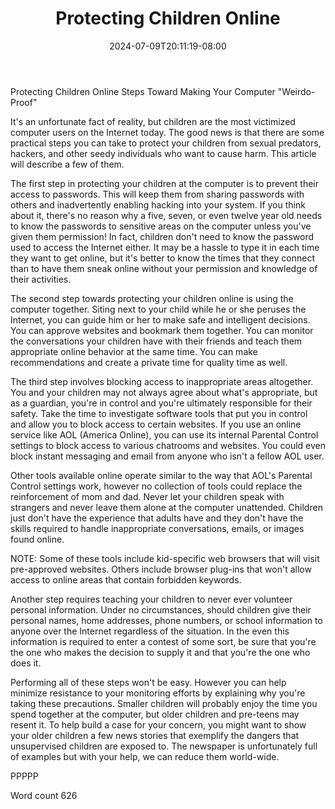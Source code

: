 ﻿---
title: "Protecting Children Online"
date: 2024-07-09T20:11:19-08:00
description: "TXT Tips for Web Success"
featured_image: "/images/TXT.jpg"
tags: ["TXT"]
---

Protecting Children Online
Steps Toward Making Your Computer "Weirdo-Proof"

It's an unfortunate fact of reality, but children are the most victimized computer users on the Internet today. The good news is that there are some practical steps you can take to protect your children from sexual predators, hackers, and other seedy individuals who want to cause harm. This article will describe a few of them.

The first step in protecting your children at the computer is to prevent their access to  passwords. This will keep them from sharing passwords with others and inadvertently enabling hacking into your system. If you think about it, there's no reason why a five, seven, or even twelve year old needs to know the passwords to sensitive areas on the computer unless you've given them permission! In fact, children don't need to know the password used to access the Internet either. It may be a hassle to type it in each time they want to get online, but it's better to know the times that they connect than to have them sneak online without your permission and knowledge of their activities.

The second step towards protecting your children online is using the computer together. Siting next to your child while he or she peruses the Internet, you can guide him or her to make safe and intelligent decisions. You can approve websites and bookmark them together. You can monitor the conversations your children have with their friends and teach them appropriate online behavior at the same time. You can make recommendations and create a private time for quality time as well.

The third step involves blocking access to inappropriate areas altogether. You and your children may not always agree about what's appropriate, but as a guardian, you're in control and you're ultimately responsible for their safety. Take the time to investigate software tools that put you in control and allow you to block access to certain websites. If you use an online service like AOL (America Online), you can use its internal Parental Control settings to block access to various chatrooms and websites. You could even block instant messaging and email from anyone who isn't a fellow AOL user.
 
Other tools available online operate similar to the way that AOL's Parental Control settings work, however no collection of tools could replace the reinforcement of mom and dad. Never let your children speak with strangers and never leave them alone at the computer unattended. Children just don't have the experience that adults have and they don't have the skills required to handle inappropriate conversations, emails, or images found online.

NOTE: Some of these tools include kid-specific web browsers that will visit pre-approved websites. Others include browser plug-ins that won't allow access to online areas that contain forbidden keywords.

Another step requires teaching your children to never ever volunteer personal information. Under no circumstances, should children give their personal names, home addresses, phone numbers, or school information to anyone over the Internet regardless of the situation.  In the even this information is required to enter a contest of some sort, be sure that you're the one who makes the decision to supply it and that you're the one who does it.

Performing all of these steps won't be easy. However you can help minimize resistance to your monitoring efforts by explaining why you're taking these precautions. Smaller children will probably enjoy the time you spend together at the computer, but older children and pre-teens may resent it. To help build a case for your concern, you might want to show your older children a few news stories that exemplify the dangers that unsupervised children are exposed to. The newspaper is unfortunately full of examples but with your help, we can reduce them world-wide.

PPPPP

Word count 626







